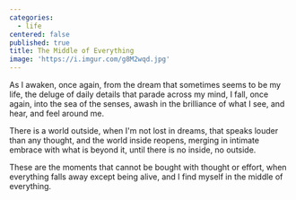 ```yaml
---
categories:
  - life
centered: false
published: true
title: The Middle of Everything
image: 'https://i.imgur.com/g8M2wqd.jpg'
---
```

As I awaken, once again,
from the dream 
that sometimes 
seems to be my life,
the deluge of daily details
that parade across my mind,
I fall, once again,
into the sea of the senses,
awash in the brilliance
of what I see,
and hear, and feel
around me.

There is a world outside,
when I'm not lost in dreams,
that speaks louder than any thought,
and the world inside reopens,
merging in intimate embrace 
with what is beyond it, 
until there is no inside,
no outside.

These are the moments
that cannot be bought
with thought or effort,
when everything falls away
except being alive,
and I find myself 
in the middle 
of everything.

